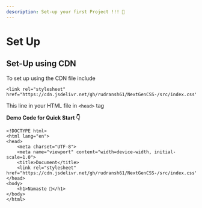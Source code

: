 ```yaml
---
description: Set-up your first Project !!! 🎉
---
```


# Set Up



## Set-Up using CDN

To set up using the CDN file include&#x20;

```
<link rel="stylesheet" href="https://cdn.jsdelivr.net/gh/rudransh61/NextGenCSS-/src/index.css">
```

This line in your HTML file in `<head>` tag

**Demo Code for Quick Start 👇**

```
<!DOCTYPE html>
<html lang="en">
<head>
    <meta charset="UTF-8">
    <meta name="viewport" content="width=device-width, initial-scale=1.0">
    <title>Document</title>
    <link rel="stylesheet" href="https://cdn.jsdelivr.net/gh/rudransh61/NextGenCSS-/src/index.css">
</head>
<body>
    <h1>Namaste 🙏</h1>
</body>
</html>
```

